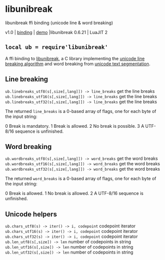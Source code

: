 # libunibreak
libunibreak ffi binding (unicode line & word breaking)

v1.0 | [binding](http://code.google.com/p/lua-files/source/browse/libunibreak.lua) | [demo](http://code.google.com/p/lua-files/source/browse/libunibreak_demo.lua) |libunibreak 0.6.21 | LuaJIT 2

## `local ub = require'libunibreak'`

A ffi binding to [libunibreak](http://vimgadgets.sourceforge.net/libunibreak/), a C library implementing the [unicode line breaking algorithm](http://www.unicode.org/reports/tr14/) and word breaking from [unicode text segmentation](http://www.unicode.org/reports/tr29/).

## Line breaking

`ub.linebreaks_utf8(s[,size[,lang]]) -> line_breaks`    get the line breaks
`ub.linebreaks_utf16(s[,size[,lang]]) -> line_breaks`   get the line breaks
`ub.linebreaks_utf32(s[,size[,lang]]) -> line_breaks`   get the line breaks

The returned `line_breaks` is a 0-based array of flags, one for each byte of the input string:

0   Break is mandatory.
1   Break is allowed.
2   No break is possible.
3   A UTF-8/16 sequence is unfinished.

## Word breaking

`ub.wordbreaks_utf8(s[,size[,lang]]) -> word_breaks`    get the word breaks
`ub.wordbreaks_utf16(s[,size[,lang]]) -> word_breaks`   get the word breaks
`ub.wordbreaks_utf32(s[,size[,lang]]) -> word_breaks`   get the word breaks

The returned `word_breaks` is a 0-based array of flags, one for each byte of the input string:

0   Break is allowed.
1   No break is allowed.
2   A UTF-8/16 sequence is unfinished.

## Unicode helpers

`ub.chars_utf8(s) -> iter() -> i, codepoint`    codepoint iterator
`ub.chars_utf16(s) -> iter() -> i, codepoint`   codepoint iterator
`ub.chars_utf32(s) -> iter() -> i, codepoint`   codepoint iterator
`ub.len_utf8(s[,size]) -> len`                  number of codepoints in string
`ub.len_utf16(s[,size]) -> len`                 number of codepoints in string
`ub.len_utf32(s[,size]) -> len`                 number of codepoints in string
